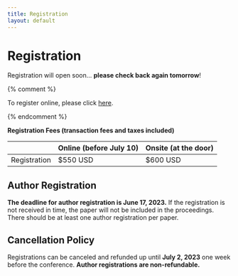 ```yaml
---
title: Registration
layout: default
---
```


# Registration

Registration will open soon... **please check back again tomorrow**!

{% comment %}

To register online, please click [here](https://TBD).

{% endcomment %}

**Registration Fees (transaction fees and taxes included)**

|                  | Online (before July 10) | Onsite (at the door)   |
|------------------|-------------------------|------------------------|
| Registration     | $550 USD                | $600 USD               |

## Author Registration

**The deadline for author registration is June 17, 2023.**
If the registration is not received in time, the paper will not be included in the proceedings. 
There should be at least one author registration per paper.

## Cancellation Policy

Registrations can be canceled and refunded up until **July 2, 2023** one week before the conference. **Author registrations are non-refundable.**
